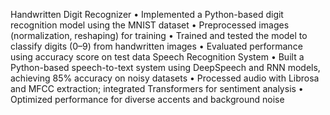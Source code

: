 Handwritten Digit Recognizer
•	Implemented a Python-based digit recognition model using the MNIST dataset
•	Preprocessed images (normalization, reshaping) for training
•	Trained and tested the model to classify digits (0–9) from handwritten images
•	Evaluated performance using accuracy score on test data
Speech Recognition System
•	Built a Python-based speech-to-text system using DeepSpeech and RNN models, achieving 85% accuracy on noisy datasets
•	Processed audio with Librosa and MFCC extraction; integrated Transformers for sentiment analysis
•	Optimized performance for diverse accents and background noise

